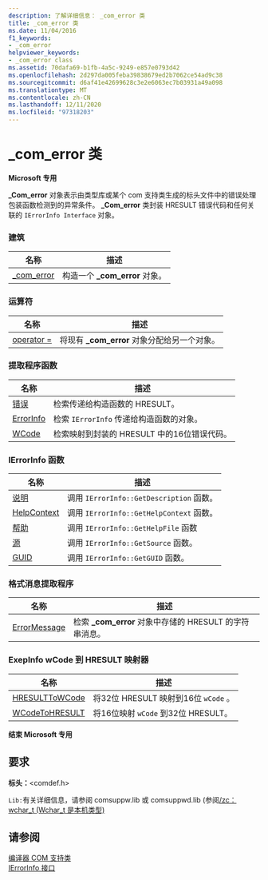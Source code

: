 ```yaml
---
description: 了解详细信息： _com_error 类
title: _com_error 类
ms.date: 11/04/2016
f1_keywords:
- _com_error
helpviewer_keywords:
- _com_error class
ms.assetid: 70dafa69-b1fb-4a5c-9249-e857e0793d42
ms.openlocfilehash: 2d297da005feba39838679ed2b7062ce54ad9c38
ms.sourcegitcommit: d6af41e42699628c3e2e6063ec7b03931a49a098
ms.translationtype: MT
ms.contentlocale: zh-CN
ms.lasthandoff: 12/11/2020
ms.locfileid: "97318203"
---
```

# <a name="_com_error-class"></a>_com_error 类

**Microsoft 专用**

**_Com_error** 对象表示由类型库或某个 com 支持类生成的标头文件中的错误处理包装函数检测到的异常条件。 **_Com_error** 类封装 HRESULT 错误代码和任何关联的 `IErrorInfo Interface` 对象。

### <a name="construction"></a>建筑

| 名称 | 描述 |
|-|-|
|[_com_error](../cpp/com-error-com-error.md)|构造一个 **_com_error** 对象。|

### <a name="operators"></a>运算符

| 名称 | 描述 |
|-|-|
|[operator =](../cpp/com-error-operator-equal.md)|将现有 **_com_error** 对象分配给另一个对象。|

### <a name="extractor-functions"></a>提取程序函数

| 名称 | 描述 |
|-|-|
|[错误](../cpp/com-error-error.md)|检索传递给构造函数的 HRESULT。|
|[ErrorInfo](../cpp/com-error-errorinfo.md)|检索 `IErrorInfo` 传递给构造函数的对象。|
|[WCode](../cpp/com-error-wcode.md)|检索映射到封装的 HRESULT 中的16位错误代码。|

### <a name="ierrorinfo-functions"></a>IErrorInfo 函数

| 名称 | 描述 |
|-|-|
|[说明](../cpp/com-error-description.md)|调用 `IErrorInfo::GetDescription` 函数。|
|[HelpContext](../cpp/com-error-helpcontext.md)|调用 `IErrorInfo::GetHelpContext` 函数。|
|[帮助](../cpp/com-error-helpfile.md)|调用 `IErrorInfo::GetHelpFile` 函数|
|[源](../cpp/com-error-source.md)|调用 `IErrorInfo::GetSource` 函数。|
|[GUID](../cpp/com-error-guid.md)|调用 `IErrorInfo::GetGUID` 函数。|

### <a name="format-message-extractor"></a>格式消息提取程序

| 名称 | 描述 |
|-|-|
|[ErrorMessage](../cpp/com-error-errormessage.md)|检索 **_com_error** 对象中存储的 HRESULT 的字符串消息。|

### <a name="exepinfowcode-to-hresult-mappers"></a>ExepInfo wCode 到 HRESULT 映射器

| 名称 | 描述 |
|-|-|
|[HRESULTToWCode](../cpp/com-error-hresulttowcode.md)|将32位 HRESULT 映射到16位 `wCode` 。|
|[WCodeToHRESULT](../cpp/com-error-wcodetohresult.md)|将16位映射 `wCode` 到32位 HRESULT。|

**结束 Microsoft 专用**

## <a name="requirements"></a>要求

**标头：**\<comdef.h>

`Lib:`有关详细信息，请参阅 comsuppw.lib 或 comsuppwd.lib (参阅[/zc： wchar_t (Wchar_t 是本机类型) ](../build/reference/zc-wchar-t-wchar-t-is-native-type.md)

## <a name="see-also"></a>请参阅

[编译器 COM 支持类](../cpp/compiler-com-support-classes.md)<br/>
[IErrorInfo 接口](/windows/win32/api/oaidl/nn-oaidl-ierrorinfo)
